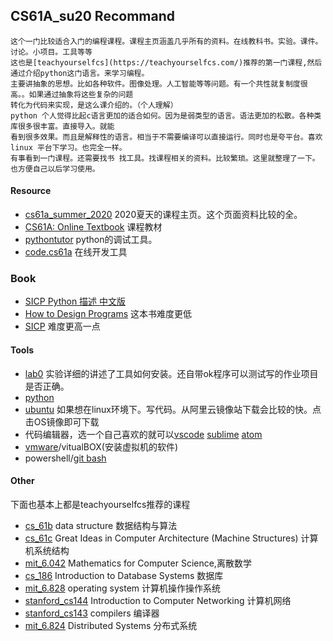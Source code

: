 ## CS61A_su20 Recommand
    这个一门比较适合入门的编程课程。课程主页涵盖几乎所有的资料。在线教科书。实验。课件。讨论。小项目。工具等等
	这也是[teachyourselfcs](https://teachyourselfcs.com/)推荐的第一门课程,然后通过介绍python这门语言。来学习编程。
	主要讲抽象的思想。比如各种软件。图像处理。人工智能等等问题。有一个共性就复制度很高。。如果通过抽象将这些复杂的问题
	转化为代码来实现，是这么课介绍的。（个人理解）
	python 个人觉得比起c语言更加的适合如何。因为是弱类型的语言。语法更加的松散。各种类库很多很丰富。直接导入。就能
	看到很多效果。而且是解释性的语言。相当于不需要编译可以直接运行。同时也是夸平台。喜欢linux 平台下学习。也完全一样。
	有事看到一门课程。还需要找书 找工具。找课程相关的资料。比较繁琐。这里就整理了一下。也方便自己以后学习使用。


#### Resource
- [cs61a_summer_2020](https://cs61a.org/) 2020夏天的课程主页。这个页面资料比较的全。
- [CS61A: Online Textbook](https://www-inst.eecs.berkeley.edu//~cs61a/sp12/book/) 课程教材
- [pythontutor](http://pythontutor.com/composingprograms.html#mode=edit) python的调试工具。
- [code.cs61a](https://code.cs61a.org/) 在线开发工具

### Book
- [SICP Python 描述 中文版](https://wizardforcel.gitbooks.io/sicp-py/content/)
- [How to Design Programs](https://htdp.org/) 这本书难度更低
- [SICP](https://mitpress.mit.edu/sites/default/files/sicp/full-text/book/book.html) 难度更高一点

#### Tools
- [lab0](https://inst.eecs.berkeley.edu/~cs61a/su20/lab/lab00/) 实验详细的讲述了工具如何安装。还自带ok程序可以测试写的作业项目是否正确。
- [python](https://www.python.org/)
- [ubuntu](https://developer.aliyun.com/mirror/?spm=a2c6h.13651104.0.d1002.61d194ddspvx2t) 如果想在linux环境下。写代码。从阿里云镜像站下载会比较的快。点击OS镜像即可下载
- 代码编辑器，选一个自己喜欢的就可以[vscode](https://code.visualstudio.com/)  [sublime](https://www.sublimetext.com/)  [atom](https://atom.io/)
- [vmware](https://www.vmware.com/asean.html)/vitualBOX(安装虚拟机的软件)
- powershell/[git bash](https://git-scm.com/downloads)

#### Other 
  下面也基本上都是teachyourselfcs推荐的课程

- [cs_61b](https://sp19.datastructur.es/)  data structure 数据结构与算法
- [cs_61c](https://cs61c.org/su20/)  Great Ideas in Computer Architecture (Machine Structures) 计算机系统结构
- [mit_6.042](https://ocw.mit.edu/courses/electrical-engineering-and-computer-science/6-042j-mathematics-for-computer-science-spring-2015/)  Mathematics for Computer Science,离散数学
- [cs_186](https://cs186berkeley.net/)  Introduction to Database Systems 数据库
- [mit_6.828](https://pdos.csail.mit.edu/6.828/2019/schedule.html)  operating system 计算机操作操作系统
- [stanford_cs144](https://cs144.github.io/)  Introduction to Computer Networking 计算机网络
- [stanford_cs143](http://web.stanford.edu/class/cs143/)  compilers 编译器
- [mit_6.824](https://pdos.csail.mit.edu/6.824/)  Distributed Systems 分布式系统
